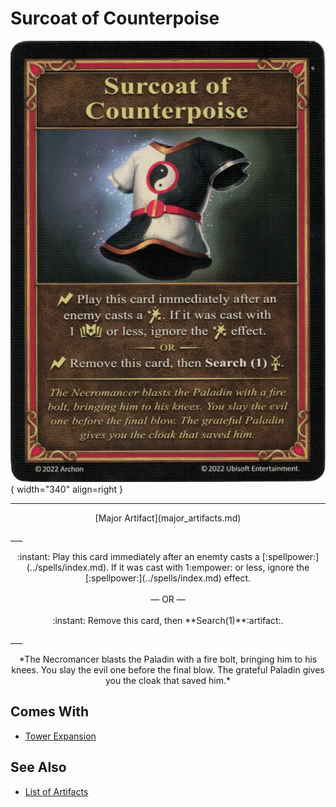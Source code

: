 # Surcoat of Counterpoise

![Surcoat of Counterpoise](../assets/artifacts_major-surcoat_of_counterpoise.webp){ width="340" align=right }
___
<p style="text-align: center;" markdown>[Major Artifact](major_artifacts.md)</p>
___
<p style="text-align: center;" markdown>:instant: Play this card immediately after an enemty casts a [:spellpower:](../spells/index.md). If it was cast with 1:empower: or less, ignore the [:spellpower:](../spells/index.md) effect.<br><br>— OR —<br><br>:instant: Remove this card, then **Search(1)**:artifact:.</p>
___
<p style="text-align: center;" markdown>*The Necromancer blasts the Paladin with a fire bolt, bringing him to his knees. You slay the evil one before the final blow. The grateful Paladin gives you the cloak that saved him.*</p>


## Comes With

- [Tower Expansion](../content.md)


## See Also


- [List of Artifacts](index.md)
